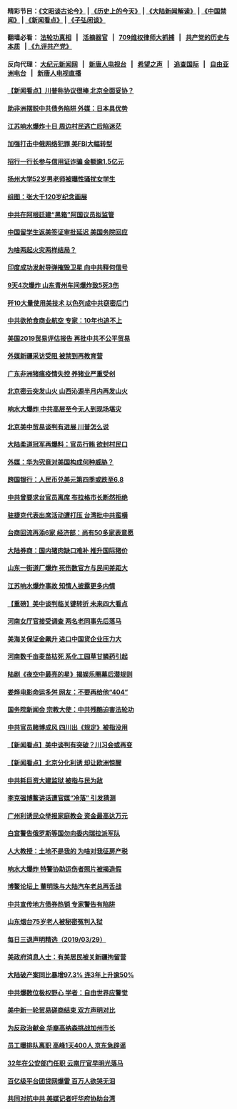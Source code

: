 #### 精彩节目：[《文昭谈古论今》](http://134.209.198.168/wenzhao) | [《历史上的今天》](http://134.209.198.168/today-in-history) | [《大陆新闻解读》](http://134.209.198.168/ntdtv-comedy) | [《中国禁闻》](http://134.209.198.168/ntdtv-news) | [《新闻看点》](http://134.209.198.168/news-insight) | [《子弘闲谈》](http://134.209.198.168/zihongxiantan/) 

  #### 翻墙必看： [法轮功真相](http://134.209.198.168:10000/videos/truth.html) &nbsp;&nbsp;|&nbsp;&nbsp; [活摘器官](http://134.209.198.168:10000/videos/res/Organs/) &nbsp;&nbsp;|&nbsp;&nbsp; [709维权律师大抓捕](http://134.209.198.168:10000/videos/709/) &nbsp;&nbsp;|&nbsp;&nbsp; [共产党的历史与本质](http://134.209.198.168:10000/videos/ccp.html) &nbsp;&nbsp;| [《九评共产党》](http://134.209.198.168:10000/videos/jiuping/) 

#### 反向代理： [大纪元新闻网](http://134.209.198.168:10080/) &nbsp;&nbsp;|&nbsp;&nbsp; [新唐人电视台](http://134.209.198.168:8000/) &nbsp;&nbsp;|&nbsp;&nbsp; [希望之声](http://134.209.198.168:8200/) &nbsp;&nbsp;|&nbsp;&nbsp; [追查国际](http://134.209.198.168:10010/) &nbsp;&nbsp;|&nbsp;&nbsp; [自由亚洲电台](http://134.209.198.168:9800/) &nbsp;&nbsp;|&nbsp;&nbsp; [新唐人电视直播](http://134.209.198.168/) 

#### [【新闻看点】川普称协议很棒 北京全面妥协？](../pages/nsc413/n11151468.md?t=03302137) 

#### [助非洲摆脱中共债务陷阱 外媒：日本具优势](../pages/nsc413/n11151637.md?t=03302137) 

#### [江苏响水爆炸十日 周边村民逃亡后陷迷茫](../pages/nsc413/n11151609.md?t=03302137) 

#### [加强打击中俄网络犯罪 美FBI大幅转型](../pages/nsc413/n11151611.md?t=03302137) 

#### [招行一行长参与信用证诈骗 金额逾1.5亿元](../pages/nsc413/n11151337.md?t=03302137) 

#### [扬州大学52岁男老师被曝性骚扰女学生](../pages/nsc413/n11151543.md?t=03302137) 

#### [组图：张大千120岁纪念画展](../pages/nsc413/n11150983.md?t=03302137) 

#### [中共在阿根廷建“黑箱”阿国议员拟监管](../pages/nsc413/n11151549.md?t=03302137) 

#### [中国留学生返美签证审批延迟 美国务院回应](../pages/nsc413/n11151314.md?t=03302137) 

#### [为啥两起火灾两样结局？](../pages/nsc413/n11151267.md?t=03302137) 

#### [印度成功发射导弹摧毁卫星 向中共释何信号](../pages/nsc413/n11151376.md?t=03302137) 

#### [9天4次爆炸 山东青州车间爆炸致5死3伤](../pages/nsc413/n11151235.md?t=03302137) 


#### [歼10大量使用美技术 以色列成中共窃密后门](../pages/nsc413/n11143429.md?t=03302137) 

#### [中共欲抢食商业航空 专家：10年也追不上](../pages/nsc413/n11150804.md?t=03302137) 

#### [美国2019贸易评估报告 再批中共不公平贸易](../pages/nsc413/n11150818.md?t=03302137) 

#### [外媒新疆采访受阻 被禁到再教育营](../pages/nsc413/n11150837.md?t=03302137) 

#### [广东非洲猪瘟疫情失控 养猪业严重受创](../pages/nsc413/n11150708.md?t=03302137) 

#### [北京密云突发山火 山西沁源半月内再发山火](../pages/nsc413/n11150744.md?t=03302137) 

#### [响水大爆炸 中共高层至今无人到现场堪灾](../pages/nsc413/n11150736.md?t=03302137) 

#### [北京美中贸易谈判有进展 川普怎么说](../pages/nsc413/n11150224.md?t=03302137) 

#### [大陆柔道冠军再爆料：官员行贿 欲封村民口](../pages/nsc413/n11150252.md?t=03302137) 

#### [外媒：华为究竟对美国构成何种威胁？](../pages/nsc413/n11149562.md?t=03302137) 

#### [跨国银行：人民币兑美元第四季或跌至6.8](../pages/nsc413/n11150378.md?t=03302137) 

#### [中共曾要求台官员离席 布拉格市长断然拒绝](../pages/nsc413/n11150348.md?t=03302137) 

#### [驻捷克代表出席活动遭打压 台湾批中共蛮横](../pages/nsc413/n11150312.md?t=03302137) 

#### [台商回流再添6家 经济部：尚有50多家表意愿](../pages/nsc413/n11150279.md?t=03302137) 

#### [大陆券商：国内猪肉缺口难补 推升国际猪价](../pages/nsc413/n11150110.md?t=03302137) 

#### [山东一街道厂爆炸 死伤数官方与民间差距大](../pages/nsc413/n11150070.md?t=03302137) 

#### [江苏响水爆炸事故 知情人披露更多内情](../pages/nsc413/n11149955.md?t=03302137) 

#### [【重磅】美中谈判临关键转折 未来四大看点](../pages/nsc413/n11149718.md?t=03302137) 

#### [河南女厅官接受调查 两名老同事先后落马](../pages/nsc413/n11149665.md?t=03302137) 

#### [美海关保证金飙升 进口中国货企业压力大](../pages/nsc413/n11149090.md?t=03302137) 

#### [河南数千亩麦苗枯死 系化工园草甘膦药引起](../pages/nsc413/n11149843.md?t=03302137) 

#### [陆剧《夜空中最亮的星》揭娱乐圈幕后潜规则](../pages/nsc413/n11149402.md?t=03302137) 

#### [娄烨电影命运多舛 网友：不要再给他“404”](../pages/nsc413/n11149580.md?t=03302137) 

#### [国务院新闻会 宗教大使：中共残酷迫害法轮功](../pages/nsc413/n11149870.md?t=03302137) 

#### [中共官员赌博成风 四川出《规定》被指没用](../pages/nsc413/n11149564.md?t=03302137) 

#### [【新闻看点】美中谈判有突破？川习会或再变](../pages/nsc413/n11149469.md?t=03302137) 

#### [【新闻看点】北京分化利诱 却让欧洲惊醒](../pages/nsc413/n11149321.md?t=03302137) 

#### [中共耗巨资大建监狱 被指与民为敌](../pages/nsc413/n11149626.md?t=03302137) 

#### [李克强博鳌讲话遭官媒“冷落” 引发猜测](../pages/nsc413/n11149498.md?t=03302137) 

#### [广州利诱民众举报家庭教会 资金最高达万元](../pages/nsc413/n11149621.md?t=03302137) 

#### [白宫警告俄罗斯等国勿向委内瑞拉派军队](../pages/nsc413/n11149658.md?t=03302137) 

#### [人大教授：土地不是我的 为啥对我征房产税](../pages/nsc413/n11149681.md?t=03302137) 

#### [响水大爆炸 特警协助运伤者照片被揭造假](../pages/nsc413/n11149601.md?t=03302137) 

#### [博鳌论坛上 董明珠与大陆汽车老总再舌战](../pages/nsc413/n11149364.md?t=03302137) 

#### [中共宣传地方债券热销 专家警告有陷阱](../pages/nsc413/n11149444.md?t=03302137) 

#### [山东烟台75岁老人被秘密冤判入狱](../pages/nsc413/n11149276.md?t=03302137) 

#### [每日三退声明精选（2019/03/29）](../pages/nsc413/n11149495.md?t=03302137) 

#### [美政府消息人士：有美居民被关新疆拘留营](../pages/nsc413/n11149339.md?t=03302137) 

#### [大陆破产案同比暴增97.3% 连3年上升逾50%](../pages/nsc413/n11149023.md?t=03302137) 

#### [中共爆数位极权野心 学者：自由世界应警觉](../pages/nsc413/n11148990.md?t=03302137) 

#### [美中新一轮贸易磋商结束 双方声明对比](../pages/nsc413/n11149183.md?t=03302137) 

#### [为反政治献金 华裔高纳森挑战加州市长](../pages/nsc413/n11147254.md?t=03302137) 

#### [员工曝排队离职 高峰1天400人 京东急辟谣](../pages/nsc413/n11149194.md?t=03302137) 

#### [32年在公安部门任职 云南厅官早明光落马](../pages/nsc413/n11148873.md?t=03302137) 

#### [百亿级平台团贷网爆雷 百万人欲哭无泪](../pages/nsc413/n11149024.md?t=03302137) 


#### [共同对抗中共 美媒记者吁华府协助台湾](../pages/nsc413/n11147918.md?t=03302137) 

